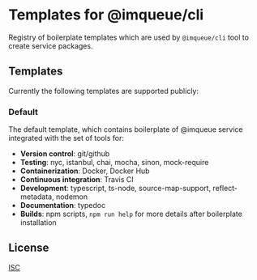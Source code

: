 # Templates for @imqueue/cli

Registry of boilerplate templates which are used by `@imqueue/cli` tool to 
create service packages.

## Templates

Currently the following templates are supported publicly:

### Default

The default template, which contains boilerplate of @imqueue service
integrated with the set of tools for:

- **Version control**: git/github
- **Testing**: nyc, istanbul, chai, mocha, sinon, mock-require
- **Containerization**: Docker, Docker Hub
- **Continuous integration**: Travis CI
- **Development**: typescript, ts-node, source-map-support, reflect-metadata, nodemon
- **Documentation**: typedoc
- **Builds**: npm scripts, `npm run help` for more details after boilerplate installation

## License

[ISC](https://github.com/imqueue/templates/blob/master/LICENSE)
